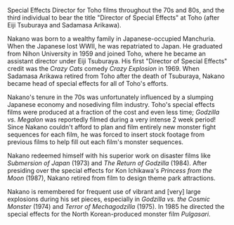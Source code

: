 <!-- Teruyoshi Nakano -->

Special Effects Director for Toho films throughout the 70s and 80s, and the third individual to bear the title "Director of Special Effects" at Toho (after Eiji Tsuburaya and Sadamasa Arikawa).

Nakano was born to a wealthy family in Japanese-occupied Manchuria. When the Japanese lost WWII, he was repatriated to Japan. He graduated from Nihon University in 1959 and joined Toho, where he became an assistant director under Eiji Tsuburaya. His first "Director of Special Effects" credit was the _Crazy Cats_ comedy _Crazy Explosion_ in 1969. When Sadamasa Arikawa retired from Toho after the death of Tsuburaya, Nakano became head of special effects for all of Toho's efforts.

Nakano's tenure in the 70s was unfortunately influenced by a slumping Japanese economy and nosediving film industry. Toho's special effects films were produced at a fraction of the cost and even less time; _Godzilla vs. Megalon_ was reportedly filmed during a very intense 2 week period! Since Nakano couldn't afford to plan and film entirely new monster fight sequences for each film, he was forced to insert stock footage from previous films to help fill out each film's monster sequences.

Nakano redeemed himself with his superior work on disaster films like _Submersion of Japan_ (1973) and _The Return of Godzilla_ (1984). After presiding over the special effects for Kon Ichikawa's _Princess from the Moon_ (1987), Nakano retired from film to design theme park attractions.

Nakano is remembered for frequent use of vibrant and [very] large explosions during his set pieces, especially in _Godzilla vs. the Cosmic Monster_ (1974) and _Terror of Mechagodzilla_ (1975). In 1985 he directed the special effects for the North Korean-produced monster film _Pulgasari_.
